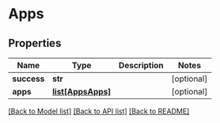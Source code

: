 # Apps

## Properties
Name | Type | Description | Notes
------------ | ------------- | ------------- | -------------
**success** | **str** |  | [optional] 
**apps** | [**list[AppsApps]**](AppsApps.md) |  | [optional] 

[[Back to Model list]](../README.md#documentation-for-models) [[Back to API list]](../README.md#documentation-for-api-endpoints) [[Back to README]](../README.md)


